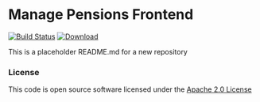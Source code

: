 # Manage Pensions Frontend 

[![Build Status](https://travis-ci.org/hmrc/manage-pensions-frontend.svg)](https://travis-ci.org/hmrc/manage-pensions-frontend) [ ![Download](https://api.bintray.com/packages/hmrc/releases/manage-pensions-frontend/images/download.svg) ](https://bintray.com/hmrc/releases/manage-pensions-frontend/_latestVersion)

This is a placeholder README.md for a new repository

### License 
 
This code is open source software licensed under the [Apache 2.0 License]("http://www.apache.org/licenses/LICENSE-2.0.html")
